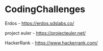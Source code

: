 # CodingChallenges

Erdos - https://erdos.sdslabs.co/

project euler - https://projecteuler.net/

HackerRank - https://www.hackerrank.com/
